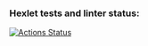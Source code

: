 ### Hexlet tests and linter status:
[![Actions Status](https://github.com/CommunistDoge94/frontend-project-11/actions/workflows/hexlet-check.yml/badge.svg)](https://github.com/CommunistDoge94/frontend-project-11/actions)